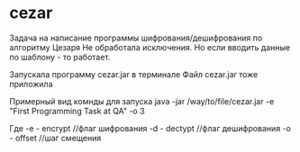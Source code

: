 # cezar
Задача на написание программы шифрования/дешифрования по алгоритму Цезаря
Не обработала исключения.
Но если вводить данные по шаблону - то работает.

Запускала программу cezar.jar в терминале
Файл cezar.jar тоже приложила

Примерный вид комнды для запуска
java  -jar /way/to/file/cezar.jar -e "First Programming Task at QA" -o 3

Где
-e - encrypt //флаг шифрования
-d - dectypt //флаг дешифрования
-o - offset //шаг смещения
